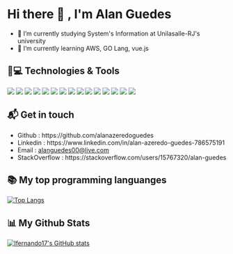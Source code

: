 <h1> Hi there 👋 , I'm Alan Guedes </h1>
<!--
<img src="https://camo.githubusercontent.com/7d08574d56b05a00488df5f1b88815305865c5aba8dabcf4ffef917922a85d3b/68747470733a2f2f696d672e736869656c64732e696f2f62616467652f4353532d4578706572742d626c7565" alt="CSS" data-canonical-src="https://img.shields.io/badge/CSS-Expert-blue" style="max-width:100%;"> -->

- 🔭 I’m currently studying System's Information at Unilasalle-RJ's university
- 🌱 I’m currently learning AWS, GO Lang, vue.js
<h2> 🚀💻 Technologies & Tools </h2> 
<div style="display : inline ; margin-right: 30px">
<img src="https://img.shields.io/badge/Python-3776AB?style=for-the-badge&logo=python&logoColor=white" />   <img src="https://img.shields.io/badge/HTML5-E34F26?style=for-the-badge&logo=html5&logoColor=white" />   <img src="https://img.shields.io/badge/CSS-239120?&style=for-the-badge&logo=css3&logoColor=white" />  <img src="https://img.shields.io/badge/JavaScript-F7DF1E?style=for-the-badge&logo=javascript&logoColor=black" />   <img src="https://img.shields.io/badge/C-00599C?style=for-the-badge&logo=c&logoColor=white" />  <img src="https://img.shields.io/badge/Java-ED8B00?style=for-the-badge&logo=java&logoColor=white" /> <img src="https://img.shields.io/badge/MySQL-00000F?style=for-the-badge&logo=mysql&logoColor=white" />  <img src="https://img.shields.io/badge/Visual_Studio_Code-0078D4?style=for-the-badge&logo=visual%20studio%20code&logoColor=white" />  <img src="https://img.shields.io/badge/Microsoft_Word-2B579A?style=for-the-badge&logo=microsoft-word&logoColor=white" />
<img src="https://img.shields.io/badge/Microsoft_Excel-217346?style=for-the-badge&logo=microsoft-excel&logoColor=white" />  <img src="https://img.shields.io/badge/-GraphQL-E10098?style=for-the-badge&logo=graphql&logoColor=white" />  <img src="https://img.shields.io/badge/.NET-5C2D91?style=for-the-badge&logo=.net&logoColor=white" />  <img src="https://img.shields.io/badge/expo-1C1E24?style=for-the-badge&logo=expo&logoColor=#D04A37" />  <img src="https://img.shields.io/badge/JWT-black?style=for-the-badge&logo=JSON%20web%20tokens" />  <img src="https://img.shields.io/badge/react_native-%2320232a.svg?style=for-the-badge&logo=react&logoColor=%2361DAFB" />
  </div>

<h2> 📬 Get in touch  </h2>

<ul>
<li> Github : https://github.com/alanazeredoguedes </li>
  <li> Linkedin : https://www.linkedin.com/in/alan-azeredo-guedes-786575191 </li>
  <li> Email : <a href=""> alanguedes00@live.com </li></a>
  <li> StackOverflow : https://stackoverflow.com/users/15767320/alan-guedes </li>
</ul> 
<h2> 📚 My top programming languanges </h2> 

  [![Top Langs](https://github-readme-stats.vercel.app/api/top-langs/?username=alanazeredoguedes&langs_count=8&layout=compact)](https://github.com/alanazeredoguedes/github-readme-stats)
  
  
<h2> 📊 My Github Stats </h2>

[![lfernando17's GitHub stats](https://github-readme-stats.vercel.app/api?username=alanazeredoguedes&show_icons=true&theme=highcontrast)](https://github.com/alanazeredoguedes/github-readme-stats)


<!--
- 💬 Ask me about ...
- 📫 How to reach me: ...
- 😄 Pronouns: ...
- ⚡ Fun fact: ...
-->
